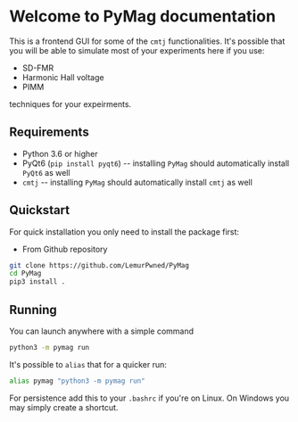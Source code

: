 # Welcome to PyMag documentation
This is a frontend GUI for some of the `cmtj` functionalities. It's possible that you will be able to simulate most of your experiments here if you use:

- SD-FMR 
- Harmonic Hall voltage 
- PIMM 

techniques for your expeirments.

## Requirements
- Python 3.6 or higher
- PyQt6 (`pip install pyqt6`) -- installing `PyMag` should automatically install `PyQt6` as well
- `cmtj` -- installing `PyMag` should automatically install `cmtj` as well

## Quickstart

For quick installation you only need to install the package first:

- From Github repository

```bash
git clone https://github.com/LemurPwned/PyMag
cd PyMag
pip3 install .
```

## Running

You can launch anywhere with a simple command

```bash
python3 -m pymag run
```

It's possible to `alias` that for a quicker run:

```bash
alias pymag "python3 -m pymag run"
```

For persistence add this to your `.bashrc` if you're on Linux. On Windows you may simply create a shortcut.
